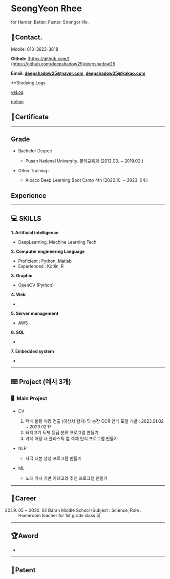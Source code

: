 # SeongYeon Rhee

for Harder, Better, Faster, Stronger life.


## 📱Contact.

Mobile: 010-3623-3818

**Github:** [https://github.com/](https://github.com/deepshadow25)deepshadow25

**Email: deepshadow25@naver.com, deepshadow25@kakao.com**

**Studying Logs

[veLog](https://velog.io/@deepshadow)

[notion](https://iris-kilometer-1d6.notion.site/SeongYeon-Rhee-f6b0ab8024674ce09852b10a6bd14ba7)

## 📜C**ertificate**

---

## **Grade**

- Bachelor Degree 
  - Pusan National University. 물리교육과 (2012.03. ~ 2019.02.)

- Other Training :
  - Alpaco Deep Learning Boot Camp 4th (2022.10. ~ 2023. 04.)

## **Experience**

---


## 💻 SKILLS

**1. Artificial Intelligence**

- DeepLearning, Machine Learning Tech

**2. Computer engineering Language** 

- Proficient : Python, Matlab
- Experienced : Kotlin, R

**3. Graphic**

- OpenCV (Python)

**4. Web**

- 

**5. Server management**

- AWS

**6. SQL**

- 

**7. Embedded system**

- 

---

## ⌨️ **Project (예시 3개)**

### 🖥️  **Main Project**

- CV
  1. 택배 불량 패킹 검출 (이상치 탐지) 및 송장 OCR 인식 모델 개발 : 2023.01.02 ~ 2023.02.17
  2. 돼지고기 도체 등급 분류 프로그램 만들기
  3. 카페 매장 내 플라스틱 컵 객체 인식 프로그램 만들기

- NLP
  - 사극 대본 생성 프로그램 만들기

- ML
  - 노래 가사 기반 카테고리 추천 프로그램 만들기
---



## 🏢Career

2019. 05 ~ 2020. 02 Baran Middle School (Subject : Science, Role : Homeroom teacher for 1st grade class 5)


---

## 🏆Aword

- 

---

## 🔖Patent

<!--
**deepshadow25/deepshadow25** is a ✨ _special_ ✨ repository because its `README.md` (this file) appears on your GitHub profile.

Here are some ideas to get you started:

- 🔭 I’m currently working on ...
- 🌱 I’m currently learning ...
- 👯 I’m looking to collaborate on ...
- 🤔 I’m looking for help with ...
- 💬 Ask me about ...
- 📫 How to reach me: ...
- 😄 Pronouns: ...
- ⚡ Fun fact: ...
-->
